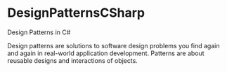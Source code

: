# DesignPatternsCSharp
Design Patterns in C#

Design patterns are solutions to software design problems you find again and again in real-world application development. Patterns are about reusable designs and interactions of objects.
